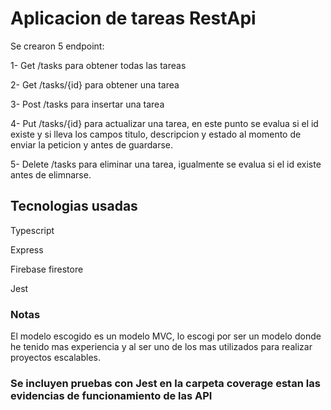 # Aplicacion de tareas RestApi

Se crearon 5 endpoint:

1- Get /tasks para obtener todas las tareas

2- Get /tasks/{id} para obtener una tarea

3- Post /tasks para insertar una tarea

4- Put /tasks/{id} para actualizar una tarea, en este punto se evalua si el id existe y si lleva los campos titulo, descripcion y estado al momento de enviar la peticion y antes de guardarse.

5- Delete /tasks para eliminar una tarea, igualmente se evalua si el id existe antes de elimnarse.

## Tecnologias usadas
Typescript

Express

Firebase firestore

Jest

### Notas 
El modelo escogido es un modelo MVC, lo escogi por ser un modelo donde he tenido mas experiencia y al ser uno de los mas utilizados para realizar proyectos escalables.


### Se incluyen pruebas con Jest en la carpeta coverage estan las evidencias de funcionamiento de las API